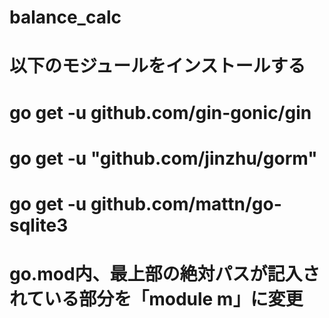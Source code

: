 # balance_calc

# 以下のモジュールをインストールする

# go get -u github.com/gin-gonic/gin 

# go get -u "github.com/jinzhu/gorm"

# go get -u github.com/mattn/go-sqlite3

# go.mod内、最上部の絶対パスが記入されている部分を「module m」に変更

